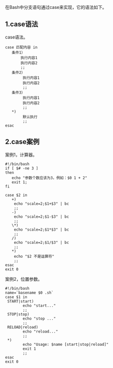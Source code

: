 在Bash中分支语句通过case来实现，它的语法如下。

## 1.case语法

case语法。

```
case 匹配内容 in
   条件1） 
       执行内容1
       执行内容2
       ;;
   条件2） 
        执行内容1
        执行内容2
        ;;
   条件3）
        执行内容1
        执行内容2
        ;;
   *)  
        默认执行
        ;;
esac
```

## 2.case案例

案例1，计算器。

```
#!/bin/bash
if [ $# -ne 3 ]
then
   echo "参数个数应该为3，例如：$0 1 + 2"
   exit 1;
fi

case $2 in
   +)
    echo "scale=2;$1+$3" | bc
    ;;
   -)
    echo "scale=2;$1-$3" | bc
    ;;
   \*)
    echo "scale=2;$1*$3" | bc
    ;;
   /)
    echo "scale=2;$1/$3" | bc
    ;;
   *)
    echo "$2 不是运算符" 
    ;;
esac
exit 0
```

案例2，位置参数。

    #!/bin/bash
    name=`basename $0 .sh`
    case $1 in
     START|start)
            echo "start..."
            ;;
     STOP|stop)
            echo "stop ..."
            ;;
     RELOAD|reload)
            echo "reload..."
            ;;
     *)
            echo "Usage: $name [start|stop|reload]"
            exit 1
            ;;
    esac
    exit 0



